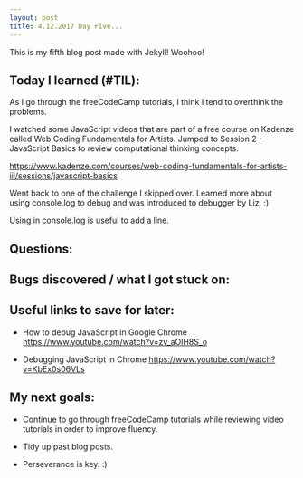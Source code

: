 ```yaml
---
layout: post
title: 4.12.2017 Day Five... 
---
```


This is my fifth blog post made with Jekyll! Woohoo! 

## Today I learned (#TIL):

As I go through the freeCodeCamp tutorials, I think I tend to overthink the problems.

I watched some JavaScript videos that are part of a free course on Kadenze called Web Coding Fundamentals for Artists.  Jumped to Session 2 - JavaScript Basics to review computational thinking concepts. 

https://www.kadenze.com/courses/web-coding-fundamentals-for-artists-iii/sessions/javascript-basics

Went back to one of the challenge I skipped over.  Learned more about using console.log to debug and was introduced to debugger by Liz. :)

Using <shift> <enter> in console.log is useful to add a line. 


## Questions:



## Bugs discovered / what I got stuck on:



## Useful links to save for later:


- How to debug JavaScript in Google Chrome
https://www.youtube.com/watch?v=zv_aOlH8S_o

- Debugging JavaScript in Chrome
https://www.youtube.com/watch?v=KbEx0s06VLs


## My next goals:

- Continue to go through freeCodeCamp tutorials while reviewing video tutorials in order to improve fluency.
- Tidy up past blog posts. 

- Perseverance is key.  :)







